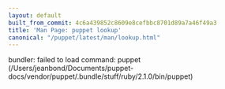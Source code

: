 ```yaml
---
layout: default
built_from_commit: 4c6a439852c8609e8cefbbc8701d89a7a46f49a3
title: 'Man Page: puppet lookup'
canonical: "/puppet/latest/man/lookup.html"
---
```


<div class='mp'>
<p>bundler: failed to load command: puppet (/Users/jeanbond/Documents/puppet-docs/vendor/puppet/.bundle/stuff/ruby/2.1.0/bin/puppet)</p>

</div>
